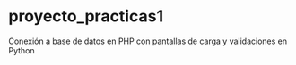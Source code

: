 # proyecto_practicas1
Conexión a base de datos en PHP con pantallas de carga y validaciones en Python
